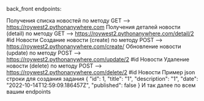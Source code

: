 back_front endpoints:

Получения списка новостей по методу GET --> https://roywest2.pythonanywhere.com
Получения деталей новости (detail) по методу GET --> https://roywest2.pythonanywhere.com/detail/2 #id
Новости Создание новости (create) по методу POST --> https://roywest2.pythonanywhere.com/create/
Обновление новости (update) по методу POST --> https://roywest2.pythonanywhere.com/update/2 #id
Новости Удаление новости (delete) по методу POST --> https://roywest2.pythonanywhere.com/delete/2 #id
Новости Пример json строки для создания задания { "id": 1, "title": "1", "description": "1", "date": "2022-10-14T12:59:09.186457Z", "published": false }
И так далее по всем вашим endpoints